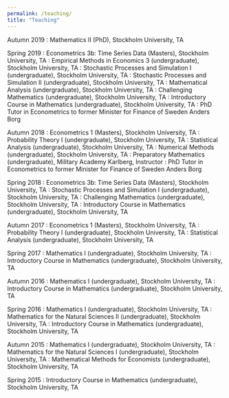 ```yaml
---
permalink: /teaching/
title: "Teaching"
---
```


Autumn 2019
:	Mathematics II (PhD), Stockholm University, TA

Spring 2019
:	Econometrics 3b: Time Series Data (Masters), Stockholm University, TA
:	Empirical Methods in Economics 3 (undergraduate), Stockholm University, TA
:	Stochastic Processes and Simulation I (undergraduate), Stockholm University, TA
:	Stochastic Processes and Simulation II (undergraduate), Stockholm University, TA
:	Mathematical Analysis (undergraduate), Stockholm University, TA
:	Challenging Mathematics (undergraduate), Stockholm University, TA
:	Introductory Course in Mathematics (undergraduate), Stockholm University, TA
:   PhD Tutor in Econometrics to former Minister for Finance of Sweden Anders Borg

Autumn 2018
:	Econometrics 1 (Masters), Stockholm University, TA
:	Probability Theory I (undergraduate), Stockholm University, TA
:	Statistical Analysis (undergraduate), Stockholm University, TA
:	Numerical Methods (undergraduate), Stockholm University, TA
: 	Preparatory Mathematics (undergraduate), Military Academy Karlberg, Instructor
:   PhD Tutor in Econometrics to former Minister for Finance of Sweden Anders Borg

Spring 2018
:	Econometrics 3b: Time Series Data (Masters), Stockholm University, TA
:	Stochastic Processes and Simulation I (undergraduate), Stockholm University, TA
:	Challenging Mathematics (undergraduate), Stockholm University, TA
:	Introductory Course in Mathematics (undergraduate), Stockholm University, TA
 
Autumn 2017
:	Econometrics 1 (Masters), Stockholm University, TA
:	Probability Theory I (undergraduate), Stockholm University, TA
:	Statistical Analysis (undergraduate), Stockholm University, TA

Spring 2017
:	Mathematics I (undergraduate), Stockholm University, TA
:	Introductory Course in Mathematics (undergraduate), Stockholm University, TA

Autumn 2016
:	Mathematics I (undergraduate), Stockholm University, TA
:	Introductory Course in Mathematics (undergraduate), Stockholm University, TA

Spring 2016
:	Mathematics I (undergraduate), Stockholm University, TA
:	Mathematics for the Natural Sciences II (undergraduate), Stockholm University, TA
:	Introductory Course in Mathematics (undergraduate), Stockholm University, TA

Autumn 2015
:	Mathematics I (undergraduate), Stockholm University, TA
:	Mathematics for the Natural Sciences I (undergraduate), Stockholm University, TA
:	Mathematical Methods for Economists (undergraduate), Stockholm University, TA

Spring 2015
:	Introductory Course in Mathematics (undergraduate), Stockholm University, TA
